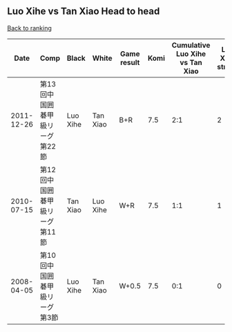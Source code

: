 ## Luo Xihe vs Tan Xiao Head to head

[Back to ranking](../../index.md)




| **Date** | **Comp** | **Black** | **White** | **Game result** | **Komi** | **Cumulative Luo Xihe vs Tan Xiao** | **Luo Xihe streak** | **Tan Xiao streak** | 
| --- | --- | --- | --- | --- | --- | --- | --- | --- |
| 2011-12-26 | 第13回中国囲碁甲級リーグ第22節 | Luo Xihe | Tan Xiao | B+R | 7.5 | 2:1 | 2 | 0 | 
| 2010-07-15 | 第12回中国囲碁甲級リーグ第11節 | Tan Xiao | Luo Xihe | W+R | 7.5 | 1:1 | 1 | 0 | 
| 2008-04-05 | 第10回中国囲碁甲級リーグ第3節 | Luo Xihe | Tan Xiao | W+0.5 | 7.5 | 0:1 | 0 | 1 |




